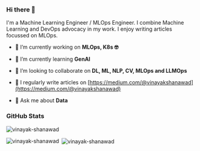 ### Hi there 👋

I'm a Machine Learning Engineer / MLOps Engineer. I combine Machine Learning and DevOps advocacy in my work. I enjoy writing articles focussed on MLOps.

- 🔭 I’m currently working on **MLOps, K8s 🤓**

- 🌱 I’m currently learning **GenAI**

- 👯 I’m looking to collaborate on **DL, ML, NLP, CV, MLOps and LLMOps**

- 📝 I regularly write articles on [https://medium.com/@vinayakshanawad](https://medium.com/@vinayakshanawad)

- 💬 Ask me about **Data**

### GitHub Stats

<p align="left"> <img src="https://komarev.com/ghpvc/?username=vinayak-shanawad&label=Visitors&color=0e75b6&style=flat" alt="vinayak-shanawad" /> </p>

<p><img align="left" src="https://github-readme-stats.vercel.app/api/top-langs?username=vinayak-shanawad&show_icons=true&locale=en&layout=compact" alt="vinayak-shanawad" /></p>

<p>&nbsp;<img align="center" src="https://github-readme-stats.vercel.app/api?username=vinayak-shanawad&show_icons=true&locale=en" alt="vinayak-shanawad" /></p>
